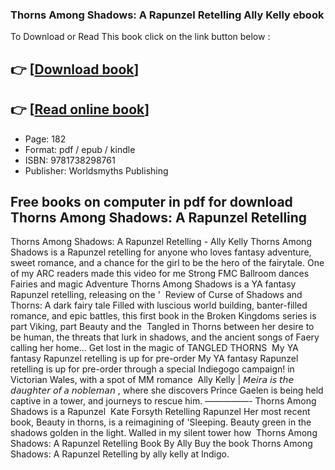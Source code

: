 ### Thorns Among Shadows: A Rapunzel Retelling Ally Kelly ebook

To Download or Read This book click on the link button below :

## 👉  [**[Download book](http://filesbooks.info/download.php?group=book&from=github.com&id=721996&lnk=1081 "Download book")**]

## 👉  [**[Read online book](http://filesbooks.info/download.php?group=book&from=github.com&id=721996&lnk=1081 "Read online book")**]


* Page: 182
* Format: pdf / epub / kindle
* ISBN: 9781738298761
* Publisher: Worldsmyths Publishing



## Free books on computer in pdf for download Thorns Among Shadows: A Rapunzel Retelling



 Thorns Among Shadows: A Rapunzel Retelling - Ally Kelly Thorns Among Shadows is a Rapunzel retelling for anyone who loves fantasy adventure, sweet romance, and a chance for the girl to be the hero of the fairytale.
 One of my ARC readers made this video for me Strong FMC Ballroom dances Fairies and magic Adventure Thorns Among Shadows is a YA fantasy Rapunzel retelling, releasing on the &#039; 
 Review of Curse of Shadows and Thorns: A dark fairy tale Filled with luscious world building, banter-filled romance, and epic battles, this first book in the Broken Kingdoms series is part Viking, part Beauty and the 
 Tangled in Thorns between her desire to be human, the threats that lurk in shadows, and the ancient songs of Faery calling her home… Get lost in the magic of TANGLED THORNS 
 My YA fantasy Rapunzel retelling is up for pre-order My YA fantasy Rapunzel retelling is up for pre-order through a special Indiegogo campaign! in Victorian Wales, with a spot of MM romance 
 Ally Kelly | 𝘔𝘦𝘪𝘳𝘢 𝘪𝘴 𝘵𝘩𝘦 𝘥𝘢𝘶𝘨𝘩𝘵𝘦𝘳 𝘰𝘧 𝘢 𝘯𝘰𝘣𝘭𝘦𝘮𝘢𝘯 , where she discovers Prince Gaelen is being held captive in a tower, and journeys to rescue him.⁣ —————-⁣ Thorns Among Shadows is a Rapunzel 
 Kate Forsyth Retelling Rapunzel Her most recent book, Beauty in thorns, is a reimagining of &#039;Sleeping. Beauty green in the shadows golden in the light. Walled in my silent tower how 
 Thorns Among Shadows: A Rapunzel Retelling Book By Ally Buy the book Thorns Among Shadows: A Rapunzel Retelling by ally kelly at Indigo.





